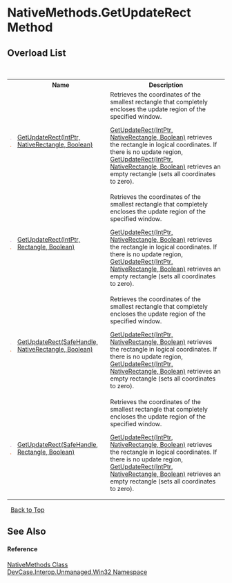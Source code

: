 # NativeMethods.GetUpdateRect Method 
 


## Overload List
&nbsp;<table><tr><th></th><th>Name</th><th>Description</th></tr><tr><td>![Public method](media/pubmethod.gif "Public method")![Static member](media/static.gif "Static member")</td><td><a href="M_DevCase_Interop_Unmanaged_Win32_NativeMethods_GetUpdateRect">GetUpdateRect(IntPtr, NativeRectangle, Boolean)</a></td><td>
Retrieves the coordinates of the smallest rectangle that completely encloses the update region of the specified window. 

<a href="M_DevCase_Interop_Unmanaged_Win32_NativeMethods_GetUpdateRect">GetUpdateRect(IntPtr, NativeRectangle, Boolean)</a> retrieves the rectangle in logical coordinates. If there is no update region, <a href="M_DevCase_Interop_Unmanaged_Win32_NativeMethods_GetUpdateRect">GetUpdateRect(IntPtr, NativeRectangle, Boolean)</a> retrieves an empty rectangle (sets all coordinates to zero).</td></tr><tr><td>![Public method](media/pubmethod.gif "Public method")![Static member](media/static.gif "Static member")</td><td><a href="M_DevCase_Interop_Unmanaged_Win32_NativeMethods_GetUpdateRect_1">GetUpdateRect(IntPtr, Rectangle, Boolean)</a></td><td>
Retrieves the coordinates of the smallest rectangle that completely encloses the update region of the specified window. 

<a href="M_DevCase_Interop_Unmanaged_Win32_NativeMethods_GetUpdateRect">GetUpdateRect(IntPtr, NativeRectangle, Boolean)</a> retrieves the rectangle in logical coordinates. If there is no update region, <a href="M_DevCase_Interop_Unmanaged_Win32_NativeMethods_GetUpdateRect">GetUpdateRect(IntPtr, NativeRectangle, Boolean)</a> retrieves an empty rectangle (sets all coordinates to zero).</td></tr><tr><td>![Public method](media/pubmethod.gif "Public method")![Static member](media/static.gif "Static member")</td><td><a href="M_DevCase_Interop_Unmanaged_Win32_NativeMethods_GetUpdateRect_2">GetUpdateRect(SafeHandle, NativeRectangle, Boolean)</a></td><td>
Retrieves the coordinates of the smallest rectangle that completely encloses the update region of the specified window. 

<a href="M_DevCase_Interop_Unmanaged_Win32_NativeMethods_GetUpdateRect">GetUpdateRect(IntPtr, NativeRectangle, Boolean)</a> retrieves the rectangle in logical coordinates. If there is no update region, <a href="M_DevCase_Interop_Unmanaged_Win32_NativeMethods_GetUpdateRect">GetUpdateRect(IntPtr, NativeRectangle, Boolean)</a> retrieves an empty rectangle (sets all coordinates to zero).</td></tr><tr><td>![Public method](media/pubmethod.gif "Public method")![Static member](media/static.gif "Static member")</td><td><a href="M_DevCase_Interop_Unmanaged_Win32_NativeMethods_GetUpdateRect_3">GetUpdateRect(SafeHandle, Rectangle, Boolean)</a></td><td>
Retrieves the coordinates of the smallest rectangle that completely encloses the update region of the specified window. 

<a href="M_DevCase_Interop_Unmanaged_Win32_NativeMethods_GetUpdateRect">GetUpdateRect(IntPtr, NativeRectangle, Boolean)</a> retrieves the rectangle in logical coordinates. If there is no update region, <a href="M_DevCase_Interop_Unmanaged_Win32_NativeMethods_GetUpdateRect">GetUpdateRect(IntPtr, NativeRectangle, Boolean)</a> retrieves an empty rectangle (sets all coordinates to zero).</td></tr></table>&nbsp;
<a href="#nativemethods.getupdaterect-method">Back to Top</a>

## See Also


#### Reference
<a href="T_DevCase_Interop_Unmanaged_Win32_NativeMethods">NativeMethods Class</a><br /><a href="N_DevCase_Interop_Unmanaged_Win32">DevCase.Interop.Unmanaged.Win32 Namespace</a><br />